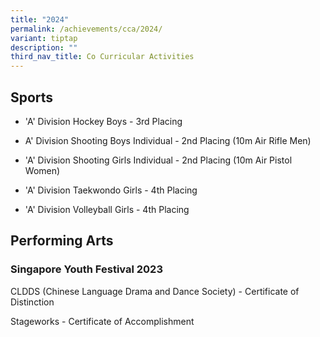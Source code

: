 ```yaml
---
title: "2024"
permalink: /achievements/cca/2024/
variant: tiptap
description: ""
third_nav_title: Co Curricular Activities
---
```

<h2>Sports</h2>
<ul data-tight="true" class="tight">
<li>
<p>'A' Division Hockey Boys - 3rd Placing</p>
</li>
<li>
<p>A' Division Shooting Boys Individual - 2nd Placing (10m Air Rifle Men)</p>
</li>
<li>
<p>'A' Division Shooting Girls Individual - 2nd Placing (10m Air Pistol Women)</p>
</li>
<li>
<p>'A' Division Taekwondo Girls - 4th Placing</p>
</li>
<li>
<p>'A' Division Volleyball Girls - 4th Placing</p>
</li>
</ul>
<h2>Performing Arts</h2>
<h3>Singapore Youth Festival 2023</h3>
<p></p>
<p>CLDDS (Chinese Language Drama and Dance Society) - Certificate of Distinction</p>
<p>Stageworks - Certificate of Accomplishment</p>